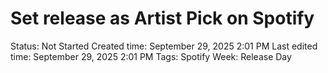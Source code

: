 # Set release as Artist Pick on Spotify

Status: Not Started
Created time: September 29, 2025 2:01 PM
Last edited time: September 29, 2025 2:01 PM
Tags: Spotify
Week: Release Day